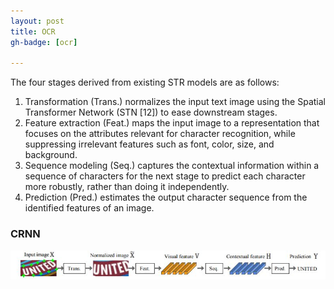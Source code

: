 ```yaml
---
layout: post
title: OCR
gh-badge: [ocr]

---
```


The four stages derived from existing STR models are as
follows:
1. Transformation (Trans.) normalizes the input text image using the Spatial Transformer Network (STN [12]) to ease downstream stages.
2. Feature extraction (Feat.) maps the input image to a representation that focuses on the attributes relevant for character recognition, while suppressing irrelevant features such as font, color, size, and background.
3. Sequence modeling (Seq.) captures the contextual information within a sequence of characters for the next stage to predict each character more robustly, rather than doing it independently.
4. Prediction (Pred.) estimates the output character sequence from the identified features of an image.

### CRNN
![Crepe](https://github.com/ShadmanRohan/shadmanrohan.github.io/blob/master/assets/img/ocr.jpg)

